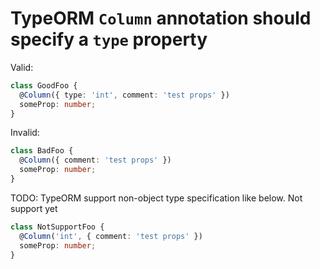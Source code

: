 # TypeORM `Column` annotation should specify a `type` property

<!-- end auto-generated rule header -->

Valid:

```ts
class GoodFoo {
  @Column({ type: 'int', comment: 'test props' })
  someProp: number;
}
```

Invalid:

```ts
class BadFoo {
  @Column({ comment: 'test props' })
  someProp: number;
}
```

TODO: TypeORM support non-object type specification like below. Not support yet

```ts
class NotSupportFoo {
  @Column('int', { comment: 'test props' })
  someProp: number;
}
```
